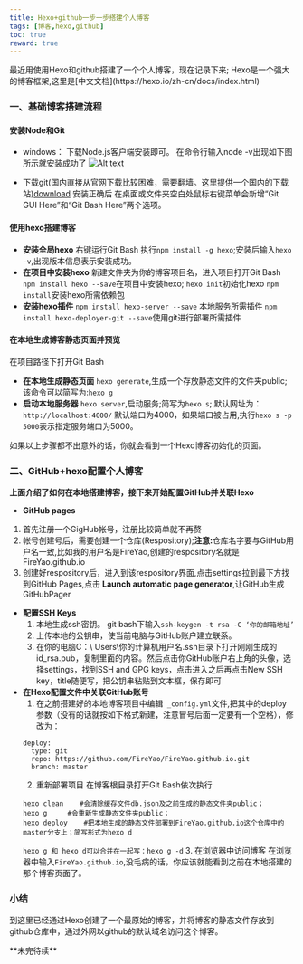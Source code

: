 ```yaml
---
title: Hexo+github一步一步搭建个人博客
tags: [博客,hexo,github]
toc: true
reward: true
---
```


<p>最近用使用Hexo和github搭建了一个个人博客，现在记录下来;
Hexo是一个强大的博客框架,这里是[中文文档](https://hexo.io/zh-cn/docs/index.html)</p>

### **一、基础博客搭建流程**
#### 安装Node和Git
  - windows：
    下载Node.js客户端安装即可。
    在命令行输入node -v出现如下图所示就安装成功了
    ![Alt   text](http://oqnan33k8.bkt.clouddn.com/myblog_img/hexo_github_blog/node.png)
<!-- more -->
  - 下载git(国内直接从官网下载比较困难，需要翻墙。这里提供一个国内的下载站)[download](https://github.com/waylau/git-for-win)
  安装正确后 在桌面或文件夹空白处鼠标右键菜单会新增“Git GUI Here”和“Git Bash Here”两个选项。

#### 使用hexo搭建博客
 - **安装全局hexo**
   右键运行Git Bash 执行`npm install -g hexo`;安装后输入`hexo -v`,出现版本信息表示安装成功。
 - **在项目中安装hexo**
    新建文件夹为你的博客项目名，进入项目打开Git Bash
    `npm install hexo --save`在项目中安装hexo;
    `hexo init`初始化hexo
    `npm install`安装hexo所需依赖包
 - **安装hexo插件**
    `npm install hexo-server --save` 本地服务所需插件
    `npm install hexo-deployer-git --save`使用git进行部署所需插件
#### 在本地生成博客静态页面并预览
在项目路径下打开Git Bash
 - **在本地生成静态页面**
  `hexo generate`,生成一个存放静态文件的文件夹public;该命令可以简写为:`hexo g`
- **启动本地服务器**
  `hexo server`,启动服务;简写为`hexo s`;
  默认网址为：`http://localhost:4000/`
  默认端口为4000，如果端口被占用,执行`hexo s -p 5000`表示指定服务端口为5000。

如果以上步骤都不出意外的话，你就会看到一个Hexo博客初始化的页面。

### **二、GitHub+hexo配置个人博客**
 **上面介绍了如何在本地搭建博客，接下来开始配置GitHub并关联Hexo**
 - **GitHub pages**
1. 首先注册一个GigHub帐号，注册比较简单就不再赘
2. 帐号创建号后，需要创建一个仓库(Respository);**注意:**</b>仓库名字要与GitHub用户名一致,比如我的用户名是FireYao,创建的respository名就是FireYao.github.io
3. 创建好respository后，进入到该respository界面,点击settings拉到最下方找到GitHub Pages,点击 **Launch automatic page generator**,让GitHub生成GitHubPager

- **配置SSH Keys**
  1. 本地生成ssh密钥。
  git bash下输入`ssh-keygen -t rsa -C ‘你的邮箱地址’`
  2. 上传本地的公钥串，使当前电脑与GitHub账户建立联系。
  3. 在你的电脑C：\ Users\你的计算机用户名.ssh目录下打开刚刚生成的id_rsa.pub，复制里面的内容。然后点击你GitHub账户右上角的头像，选择settings，找到SSH and GPG keys，点击进入之后再点击New SSH key，title随便写，把公钥串粘贴到文本框，保存即可
- **在Hexo配置文件中关联GitHub账号**
  1. 在之前搭建好的本地博客项目中编辑` _config.yml`文件,把其中的deploy参数（没有的话就按如下格式新建，注意冒号后面一定要有一个空格），修改为：
  ```code
  deploy:
  	type: git
  	repo: https://github.com/FireYao/FireYao.github.io.git
  	branch: master
  ```
  2. 重新部署项目
    在博客根目录打开Git Bash依次执行
    ```code
    hexo clean    #会清除缓存文件db.json及之前生成的静态文件夹public；
    hexo g     #会重新生成静态文件夹public；
    hexo deploy    #把本地生成的静态文件部署到FireYao.github.io这个仓库中的master分支上；简写形式为hexo d
    ```
    `hexo g 和 hexo d可以合并在一起写：hexo g -d`
  3. 在浏览器中访问博客
     在浏览器中输入`FireYao.github.io`,没毛病的话，你应该就能看到之前在本地搭建的那个博客页面了。
### 小结    
<p>
  到这里已经通过Hexo创建了一个最原始的博客，并将博客的静态文件存放到github仓库中，通过外网以github的默认域名访问这个博客。
</p>
**未完待续**
